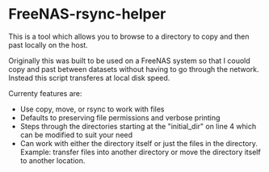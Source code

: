 # FreeNAS-rsync-helper

This is a tool which allows you to browse to a directory to copy and then past locally on the host.

Originally this was built to be used on a FreeNAS system so that I couold copy and past between datasets
without having to go through the network. Instead this script transferes at local disk speed.

Currenty features are:
- Use copy, move, or rsync to work with files
- Defaults to preserving file permissions and verbose printing
- Steps through the directories starting at the "initial_dir" on line 4 which can be modified to suit your need
- Can work with either the directory itself or just the files in the directory. Example: transfer files into another directory or move the directory itself to another location.
